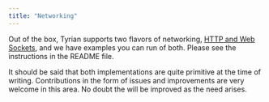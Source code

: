 ```yaml
---
title: "Networking"
---
```


Out of the box, Tyrian supports two flavors of networking, [HTTP and Web Sockets](https://github.com/PurpleKingdomGames/tyrian/tree/main/examples), and we have examples you can run of both. Please see the instructions in the README file.

It should be said that both implementations are quite primitive at the time of writing. Contributions in the form of issues and improvements are very welcome in this area. No doubt the will be improved as the need arises.
